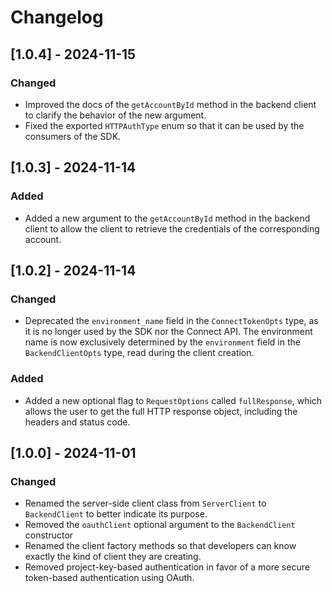 <!-- markdownlint-disable MD024 -->
# Changelog

## [1.0.4] - 2024-11-15

### Changed

- Improved the docs of the `getAccountById` method in the backend client to
  clarify the behavior of the new argument.
- Fixed the exported `HTTPAuthType` enum so that it can be used by the consumers
  of the SDK.

## [1.0.3] - 2024-11-14

### Added

- Added a new argument to the `getAccountById` method in the backend client to
  allow the client to retrieve the credentials of the corresponding account.

## [1.0.2] - 2024-11-14

### Changed

- Deprecated the `environment_name` field in the `ConnectTokenOpts` type, as it
  is no longer used by the SDK nor the Connect API. The environment name is now
  exclusively determined by the `environment` field in the `BackendClientOpts`
  type, read during the client creation.

### Added

- Added a new optional flag to `RequestOptions` called `fullResponse`, which
  allows the user to get the full HTTP response object, including the headers
  and status code.

## [1.0.0] - 2024-11-01

### Changed

- Renamed the server-side client class from `ServerClient` to `BackendClient` to
  better indicate its purpose.
- Removed the `oauthClient` optional argument to the `BackendClient` constructor
- Renamed the client factory methods so that developers can know exactly the
  kind of client they are creating.
- Removed project-key-based authentication in favor of a more secure
  token-based authentication using OAuth.

